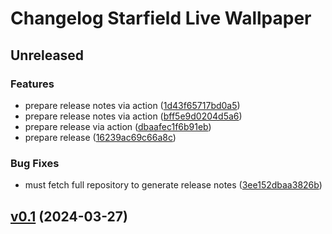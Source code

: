 # Changelog Starfield Live Wallpaper

## Unreleased

### Features

 -  prepare release notes via action ([1d43f65717bd0a5](https://github.com/ffalt/starfield/commit/1d43f65717bd0a5589f14cd040a7331c20f90e79))
 -  prepare release notes via action ([bff5e9d0204d5a6](https://github.com/ffalt/starfield/commit/bff5e9d0204d5a64befece186caf7387b63712df))
 -  prepare release via action ([dbaafec1f6b91eb](https://github.com/ffalt/starfield/commit/dbaafec1f6b91eb38fb011142aa6a6643068e2db))
 -  prepare release ([16239ac69c66a8c](https://github.com/ffalt/starfield/commit/16239ac69c66a8c4a367d37652106e43d8554514))

### Bug Fixes

 -  must fetch full repository to generate release notes ([3ee152dbaa3826b](https://github.com/ffalt/starfield/commit/3ee152dbaa3826b8d64663a0fe861ff5d320a44b))

## [v0.1](https://github.com/ffalt/starfield/compare/v0.1) (2024-03-27)


 